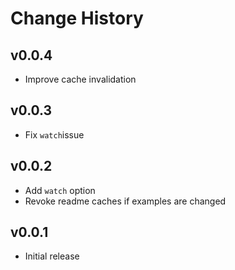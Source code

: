 Change History
==============

v0.0.4
----
* Improve cache invalidation

v0.0.3
----
* Fix `watch`issue

v0.0.2
----
* Add `watch` option
* Revoke readme caches if examples are changed

v0.0.1
------
* Initial release